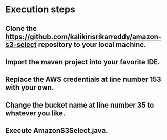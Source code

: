 # Execution steps
## Clone the https://github.com/kalikirisrikarreddy/amazon-s3-select repository to your local machine.
## Import the maven project into your favorite IDE.
## Replace the AWS credentials at line number 153 with your own.
## Change the bucket name at line number 35 to whatever you like.
## Execute AmazonS3Select.java.
